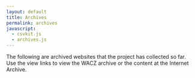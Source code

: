 ```yaml
---
layout: default
title: Archives
permalink: archives
javascript:
  - csvkit.js
  - archives.js
---
```


The following are archived websites that the project has collected so far. Use the view links to view the WACZ archive or the content at the Internet Archive. 

<section id="archives">
</section>

[Google Sheet]: https://docs.google.com/spreadsheets/d/1kGScdU9df7T2QS9RnM_qvciT04Y1tmBiGVH-XD1E4l0/edit#gid=332157149


